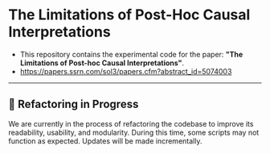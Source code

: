 # The Limitations of Post-Hoc Causal Interpretations

- This repository contains the experimental code for the paper: **"The Limitations of Post-hoc Causal Interpretations"**.  
- https://papers.ssrn.com/sol3/papers.cfm?abstract_id=5074003

---

## 🚧 Refactoring in Progress

We are currently in the process of refactoring the codebase to improve its readability, usability, and modularity. During this time, some scripts may not function as expected. Updates will be made incrementally.
